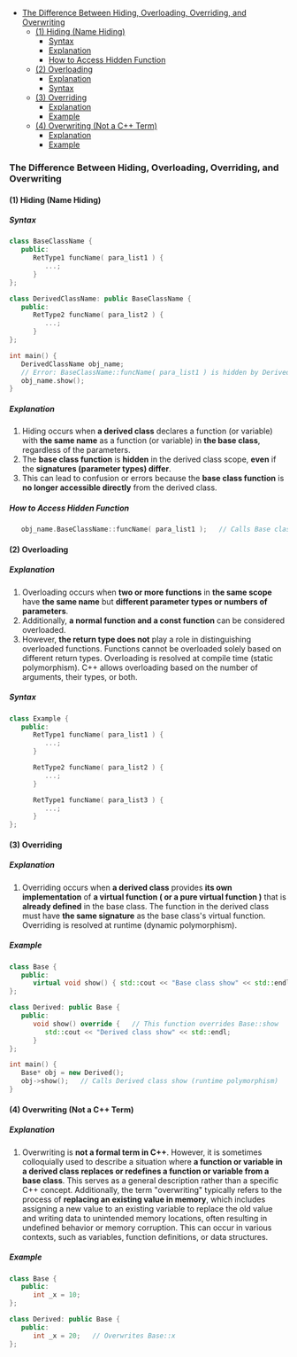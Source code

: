 <!-- vim-markdown-toc GFM -->

* [The Difference Between Hiding, Overloading, Overriding, and Overwriting](#the-difference-between-hiding-overloading-overriding-and-overwriting)
  * [(1) Hiding (Name Hiding)](#1-hiding-name-hiding)
    * [Syntax](#syntax)
    * [Explanation](#explanation)
    * [How to Access Hidden Function](#how-to-access-hidden-function)
  * [(2) Overloading](#2-overloading)
    * [Explanation](#explanation-1)
    * [Syntax](#syntax-1)
  * [(3) Overriding](#3-overriding)
    * [Explanation](#explanation-2)
    * [Example](#example)
  * [(4) Overwriting (Not a C++ Term)](#4-overwriting-not-a-c-term)
    * [Explanation](#explanation-3)
    * [Example](#example-1)

<!-- vim-markdown-toc -->
### The Difference Between Hiding, Overloading, Overriding, and Overwriting

#### (1) Hiding (Name Hiding)

##### Syntax

```CPP
class BaseClassName {
   public:
      RetType1 funcName( para_list1 ) {
         ...;
      }
};

class DerivedClassName: public BaseClassName {
   public:
      RetType2 funcName( para_list2 ) {
         ...;
      }
};

int main() {
   DerivedClassName obj_name;
   // Error: BaseClassName::funcName( para_list1 ) is hidden by DerivedClassName::funcName( para_list2 )
   obj_name.show();
}
```

##### Explanation

1. Hiding occurs when **a derived class** declares a function (or variable) with **the same name**
   as a function (or variable) in **the base class**, regardless of the parameters.
2. The **base class function** is **hidden** in the derived class scope, **even** if the
   **signatures (parameter types) differ**.
3. This can lead to confusion or errors because the **base class function** is **no longer
   accessible directly** from the derived class.

##### How to Access Hidden Function

```CPP
   obj_name.BaseClassName::funcName( para_list1 );   // Calls Base class funcName( para_list1 )
```

#### (2) Overloading

##### Explanation

1. Overloading occurs when **two or more functions** in **the same scope** have **the same name**
   but **different parameter types or numbers of parameters**.
2. Additionally, **a normal function and a const function** can be considered overloaded.
3. However, **the return type does not** play a role in distinguishing overloaded functions.
   Functions cannot be overloaded solely based on different return types. Overloading is resolved at
   compile time (static polymorphism). C++ allows overloading based on the number of arguments,
   their types, or both.

##### Syntax

```CPP
class Example {
   public:
      RetType1 funcName( para_list1 ) {
         ...;
      }

      RetType2 funcName( para_list2 ) {
         ...;
      }

      RetType1 funcName( para_list3 ) {
         ...;
      }
};
```

#### (3) Overriding

##### Explanation

1. Overriding occurs when **a derived class** provides **its own implementation** of **a virtual
   function ( or a pure virtual function )** that is **already defined** in the base class. The
   function in the derived class must have **the same signature** as the base class's virtual
   function. Overriding is resolved at runtime (dynamic polymorphism).

##### Example

```CPP
class Base {
   public:
      virtual void show() { std::cout << "Base class show" << std::endl; }
};

class Derived: public Base {
   public:
      void show() override {   // This function overrides Base::show
         std::cout << "Derived class show" << std::endl;
      }
};

int main() {
   Base* obj = new Derived();
   obj->show();   // Calls Derived class show (runtime polymorphism)
}
```

#### (4) Overwriting (Not a C++ Term)

##### Explanation

1. Overwriting is **not a formal term in C++**. However, it is sometimes colloquially used to
   describe a situation where **a function or variable in a derived class replaces or redefines a
   function or variable from a base class**. This serves as a general description rather than a
   specific C++ concept. Additionally, the term "overwriting" typically refers to the process of
   **replacing an existing value in memory**, which includes assigning a new value to an existing
   variable to replace the old value and writing data to unintended memory locations, often
   resulting in undefined behavior or memory corruption. This can occur in various contexts, such as
   variables, function definitions, or data structures.

##### Example

```CPP
class Base {
   public:
      int _x = 10;
};

class Derived: public Base {
   public:
      int _x = 20;   // Overwrites Base::x
};
```
